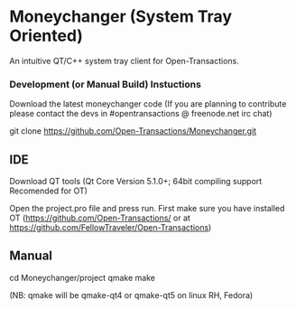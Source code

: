 Moneychanger (System Tray Oriented)
============
An intuitive QT/C++ system tray client for Open-Transactions.


### Development (or Manual Build) Instuctions  

Download the latest moneychanger code (If you are planning to contribute please contact the devs in #opentransactions @ freenode.net irc chat) 

git clone https://github.com/Open-Transactions/Moneychanger.git

## IDE

Download QT tools (Qt Core Version 5.1.0+; 64bit compiling support Recomended for OT)  

Open the project.pro file and press run. First make sure you have installed OT (https://github.com/Open-Transactions/ or at https://github.com/FellowTraveler/Open-Transactions)  

## Manual

cd Moneychanger/project
qmake 
make

(NB: qmake will be qmake-qt4 or qmake-qt5 on linux RH, Fedora)
